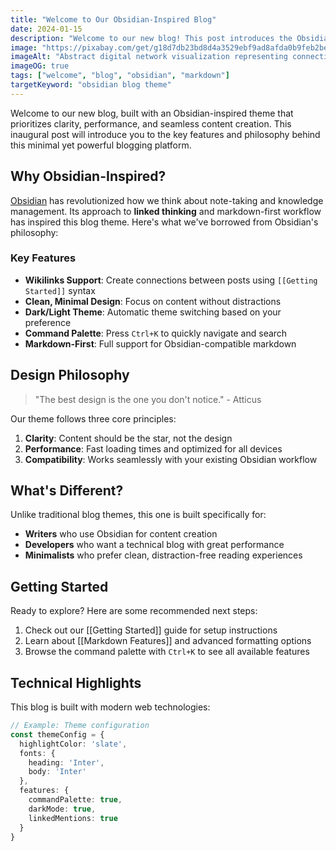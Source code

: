 ```yaml
---
title: "Welcome to Our Obsidian-Inspired Blog"
date: 2024-01-15
description: "Welcome to our new blog! This post introduces the Obsidian-inspired theme and demonstrates some of its key features including wikilinks, markdown support, and clean design."
image: "https://pixabay.com/get/g18d7db23bd8d4a3529ebf9ad8afda0b9feb2beaa35485a45f319f7a05e39e64f693b52700f361c650b858b77a60af4622ccbdee90fb6263bc220a82ba58be755_1280.jpg"
imageAlt: "Abstract digital network visualization representing connectivity and knowledge"
imageOG: true
tags: ["welcome", "blog", "obsidian", "markdown"]
targetKeyword: "obsidian blog theme"
---
```

Welcome to our new blog, built with an Obsidian-inspired theme that prioritizes clarity, performance, and seamless content creation. This inaugural post will introduce you to the key features and philosophy behind this minimal yet powerful blogging platform.

## Why Obsidian-Inspired?

[Obsidian](https://obsidian.md) has revolutionized how we think about note-taking and knowledge management. Its approach to **linked thinking** and markdown-first workflow has inspired this blog theme. Here's what we've borrowed from Obsidian's philosophy:

### Key Features

- **Wikilinks Support**: Create connections between posts using `[[Getting Started]]` syntax
- **Clean, Minimal Design**: Focus on content without distractions
- **Dark/Light Theme**: Automatic theme switching based on your preference
- **Command Palette**: Press `Ctrl+K` to quickly navigate and search
- **Markdown-First**: Full support for Obsidian-compatible markdown

## Design Philosophy

> "The best design is the one you don't notice." - Atticus

Our theme follows three core principles:

1. **Clarity**: Content should be the star, not the design
2. **Performance**: Fast loading times and optimized for all devices
3. **Compatibility**: Works seamlessly with your existing Obsidian workflow

## What's Different?

Unlike traditional blog themes, this one is built specifically for:

- **Writers** who use Obsidian for content creation
- **Developers** who want a technical blog with great performance
- **Minimalists** who prefer clean, distraction-free reading experiences

## Getting Started

Ready to explore? Here are some recommended next steps:

1. Check out our [[Getting Started]] guide for setup instructions
2. Learn about [[Markdown Features]] and advanced formatting options
3. Browse the command palette with `Ctrl+K` to see all available features

## Technical Highlights

This blog is built with modern web technologies:

```typescript
// Example: Theme configuration
const themeConfig = {
  highlightColor: 'slate',
  fonts: {
    heading: 'Inter',
    body: 'Inter'
  },
  features: {
    commandPalette: true,
    darkMode: true,
    linkedMentions: true
  }
}
